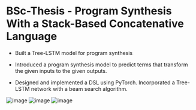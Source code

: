 # BSc-Thesis - Program Synthesis With a Stack-Based Concatenative Language
- Built a Tree-LSTM model for program synthesis 

- Introduced a program synthesis model to predict terms that transform the given inputs to the given outputs.

- Designed and implemented a DSL using PyTorch. Incorporated a Tree-LSTM network with a beam search algorithm.

![image](https://user-images.githubusercontent.com/44131581/172909209-60f72d35-fc1e-4ca4-9603-654f9341b09e.png)
![image](https://user-images.githubusercontent.com/44131581/172909454-7490ff40-55b8-4443-973b-db88e7460b4c.png)
![image](https://user-images.githubusercontent.com/44131581/172909288-9936bf03-9ed1-477a-8c43-3b5d79014116.png)
